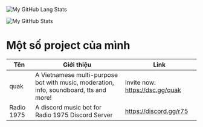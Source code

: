 ![My GitHub Lang Stats](https://github-readme-stats.vercel.app/api/top-langs/?username=quak910&theme=tokyonight&layout=compact)

![My GitHub Stats](https://github-readme-stats.vercel.app/api?username=quak910&count_private=true&show_icons=true&theme=tokyonight)

# Một số project của mình
| Tên | Giới thiệu | Link |
|------|------|-----------|
| quak | A Vietnamese multi-purpose bot with music, moderation, info, soundboard, tts and more! | Invite now: https://dsc.gg/quak |
| Radio 1975 | A discord music bot for Radio 1975 Discord Server | https://discord.gg/r75 |
